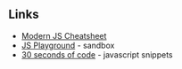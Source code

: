 ## Links
* [Modern JS Cheatsheet](https://github.com/mbeaudru/modern-js-cheatsheet)
* [JS Playground](https://stephengrider.github.io/JSPlaygrounds) - sandbox
* [30 seconds of code](https://github.com/Chalarangelo/30-seconds-of-code) - javascript snippets
